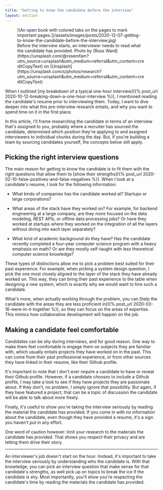 ```yaml
---
title: "Getting to know the candidate before the interview"
layout: edition
---
```


<figure id="cover-img" markdown="1">
![An open book with colored tabs on the pages to mark important pages.](/assets/images/posts/2020-12-07-getting-to-know-the-candidate-before-the-interview.jpg)
<figcaption markdown="1">Before the interview starts, an interviewer needs to read what the candidate has provided. Photo by [Russ Ward](https://unsplash.com/@rssemfam?utm_source=unsplash&utm_medium=referral&utm_content=creditCopyText) on [Unsplash](https://unsplash.com/s/photos/research?utm_source=unsplash&utm_medium=referral&utm_content=creditCopyText)
</figcaption>
</figure>

When I outlined [my breakdown of a typical one-hour interview]({% post_url 2020-10-12-breaking-down-a-one-hour-interview %}), I mentioned reading the candidate's resume prior to interviewing them. Today, I want to dive deeper into what this pre-interview research entails, and why you want to spend time on it in the first place.

In this article, I'll frame researching the candidate in terms of an interview that's assigned to you, probably where a recruiter has sourced the candidate, determined which position they're applying to and assigned interviewers to individual chunks during the day. But, if you're building a team by sourcing candidates yourself, the concepts below still apply.

## Picking the right interview questions

The main reason for getting to know the candidate is to fit them with the right questions that allow them to [show their strengths]({% post_url 2020-02-10-false-positives-and-false-negatives %}). When I look at a candidate's resume, I look for the following information:

- What kinds of companies has the candidate worked at? Startups or large corporations?

- What areas of the stack have they worked on? For example, for backend engineering at a large company, are they more focused on the data modeling, REST APIs, or offline data processing jobs? Or have they worked at startups where they worked on the integration of all the layers without diving into each layer separately?

- What kind of academic background do they have? Has the candidate recently completed a four-year computer science program with a heavy emphasis on math? Or are they mostly self-taught with less theoretical computer science knowledge?

These types of distinctions allow me to pick a problem best suited for their past experience. For example, when picking a system design question, I pick the one most closely aligned to the layer of the stack they have already worked on. This way, they can bring their past experience to the table when designing a new system, which is exactly why we would want to hire such a candidate.

What's more, when actually working through the problem, you can [help the candidate with the areas they are less proficient in]({% post_url 2020-03-16-were-in-it-together %}), so they can focus on the areas of expertise. This mimics how collaborative development will happen on the job.

## Making a candidate feel comfortable

Candidates can be shy during interviews, and for good reason. One way to make them feel comfortable is engage them on subjects they are familiar with, which usually entails projects they have worked on in the past. This can come from their past professional experience, or from other sources they have linked in their resume, like their Github profile.

It's important to note that I don't ever require a candidate to have or reveal their Github profile. However, if a candidate _chooses_ to include a Github profile, I may take a look to see if they have projects they are passionate about. If they don't, no problem, I simply ignore that possibility. But again, if they have featured a project, that can be a topic of discussion the candidate will be able to talk about more freely.

Finally, it's useful to show you're taking the interview seriously by reading the material the candidate has provided. If you come in with no information about the candidate, even though they have provided a resume, it's a sign you haven't put in any effort.

One word of caution however: limit your research to the materials the candidate has provided. That shows you respect their privacy and are letting them drive their story.

---

An interviewer's job doesn't start on the hour. Instead, it's important to take the interview seriously by understanding who the candidate is. With that knowledge, you can pick an interview question that make sense for that candidate's strengths, as well pick up on topics to break the ice if the candidate is shy. Most importantly, you'll show you're respecting the candidate's time by reading the materials the candidate has provided.
